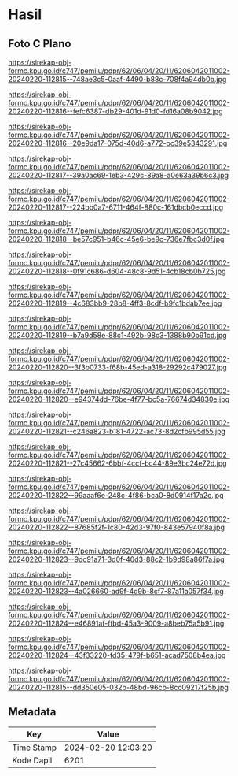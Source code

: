 # Hasil

## Foto C Plano

https://sirekap-obj-formc.kpu.go.id/c747/pemilu/pdpr/62/06/04/20/11/6206042011002-20240220-112815--748ae3c5-0aaf-4490-b88c-708f4a94db0b.jpg

https://sirekap-obj-formc.kpu.go.id/c747/pemilu/pdpr/62/06/04/20/11/6206042011002-20240220-112816--fefc6387-db29-401d-91d0-fd16a08b9042.jpg

https://sirekap-obj-formc.kpu.go.id/c747/pemilu/pdpr/62/06/04/20/11/6206042011002-20240220-112816--20e9da17-075d-40d6-a772-bc39e5343291.jpg

https://sirekap-obj-formc.kpu.go.id/c747/pemilu/pdpr/62/06/04/20/11/6206042011002-20240220-112817--39a0ac69-1eb3-429c-89a8-a0e63a39b6c3.jpg

https://sirekap-obj-formc.kpu.go.id/c747/pemilu/pdpr/62/06/04/20/11/6206042011002-20240220-112817--224bb0a7-6711-464f-880c-161dbcb0eccd.jpg

https://sirekap-obj-formc.kpu.go.id/c747/pemilu/pdpr/62/06/04/20/11/6206042011002-20240220-112818--be57c951-b46c-45e6-be9c-736e7fbc3d0f.jpg

https://sirekap-obj-formc.kpu.go.id/c747/pemilu/pdpr/62/06/04/20/11/6206042011002-20240220-112818--0f91c686-d604-48c8-9d51-4cb18cb0b725.jpg

https://sirekap-obj-formc.kpu.go.id/c747/pemilu/pdpr/62/06/04/20/11/6206042011002-20240220-112819--4c683bb9-28b8-4ff3-8cdf-b9fc1bdab7ee.jpg

https://sirekap-obj-formc.kpu.go.id/c747/pemilu/pdpr/62/06/04/20/11/6206042011002-20240220-112819--b7a9d58e-88c1-492b-98c3-1388b90b91cd.jpg

https://sirekap-obj-formc.kpu.go.id/c747/pemilu/pdpr/62/06/04/20/11/6206042011002-20240220-112820--3f3b0733-f68b-45ed-a318-29292c479027.jpg

https://sirekap-obj-formc.kpu.go.id/c747/pemilu/pdpr/62/06/04/20/11/6206042011002-20240220-112820--e94374dd-76be-4f77-bc5a-76674d34830e.jpg

https://sirekap-obj-formc.kpu.go.id/c747/pemilu/pdpr/62/06/04/20/11/6206042011002-20240220-112821--c246a823-b181-4722-ac73-8d2cfb995d55.jpg

https://sirekap-obj-formc.kpu.go.id/c747/pemilu/pdpr/62/06/04/20/11/6206042011002-20240220-112821--27c45662-6bbf-4ccf-bc44-89e3bc24e72d.jpg

https://sirekap-obj-formc.kpu.go.id/c747/pemilu/pdpr/62/06/04/20/11/6206042011002-20240220-112822--99aaaf6e-248c-4f86-bca0-8d0914f17a2c.jpg

https://sirekap-obj-formc.kpu.go.id/c747/pemilu/pdpr/62/06/04/20/11/6206042011002-20240220-112822--87685f2f-1c80-42d3-97f0-843e57940f8a.jpg

https://sirekap-obj-formc.kpu.go.id/c747/pemilu/pdpr/62/06/04/20/11/6206042011002-20240220-112823--9dc91a71-3d0f-40d3-88c2-1b9d98a86f7a.jpg

https://sirekap-obj-formc.kpu.go.id/c747/pemilu/pdpr/62/06/04/20/11/6206042011002-20240220-112823--4a026660-ad9f-4d9b-8cf7-87a11a057f34.jpg

https://sirekap-obj-formc.kpu.go.id/c747/pemilu/pdpr/62/06/04/20/11/6206042011002-20240220-112824--e46891af-ffbd-45a3-9009-a8beb75a5b91.jpg

https://sirekap-obj-formc.kpu.go.id/c747/pemilu/pdpr/62/06/04/20/11/6206042011002-20240220-112824--43f33220-fd35-479f-b651-acad7508b4ea.jpg

https://sirekap-obj-formc.kpu.go.id/c747/pemilu/pdpr/62/06/04/20/11/6206042011002-20240220-112815--dd350e05-032b-48bd-96cb-8cc09217f25b.jpg


## Metadata

| Key        | Value               |
| ---------- | ------------------- |
| Time Stamp | 2024-02-20 12:03:20 |
| Kode Dapil | 6201                |



